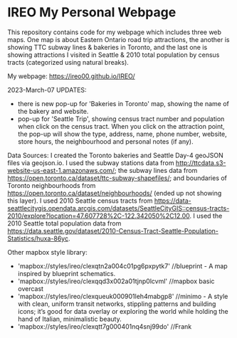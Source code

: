 # IREO My Personal Webpage
 
This repository contains code for my webpage which includes three web maps. 
One map is about Eastern Ontario road trip attractions, the another is showing TTC subway lines & bakeries in Toronto, and the last one is showing attractions I visited in Seattle & 2010 total population by census tracts (categorized using natural breaks).

My webpage: https://ireo00.github.io/IREO/

2023-March-07 UPDATES:
- there is new pop-up for 'Bakeries in Toronto' map, showing the name of the bakery and website.
- pop-up for 'Seattle Trip', showing census tract number and population when click on the census tract. When you click on the attraction point, the pop-up will show the type, address, name, phone number, website, store hours, the neighbourhood and personal notes (if any).


Data Sources:
I created the Toronto bakeries and Seattle Day-4 geoJSON files via geojson.io.
I used the subway stations data from http://ttcdata.s3-website-us-east-1.amazonaws.com/; 
the subway lines data from https://open.toronto.ca/dataset/ttc-subway-shapefiles/; 
and boundaries of Toronto neighbourhoods from https://open.toronto.ca/dataset/neighbourhoods/ (ended up not showing this layer).
I used 2010 Seattle census tracts from https://data-seattlecitygis.opendata.arcgis.com/datasets/SeattleCityGIS::census-tracts-2010/explore?location=47.607728%2C-122.342050%2C12.00.
I used the 2010 Seattle total population data from https://data.seattle.gov/dataset/2010-Census-Tract-Seattle-Population-Statistics/huxa-86yc.



Other mapbox style library:
- 'mapbox://styles/ireo/clexqtn2a004c01pg6pxpytk7' //blueprint - A map inspired by blueprint schematics.
- 'mapbox://styles/ireo/clexqqd3x002a01tjnp0lcvml' //mapbox basic overcast
- 'mapbox://styles/ireo/clexqueuk000901leh4mabgp8' //minimo - A style with clean, uniform transit networks, stippling patterns and building icons; it’s good for data overlay or exploring the world while holding the hand of Italian, minimalistic beauty.
- 'mapbox://styles/ireo/clexqtt7g000401nq4snj99do' //Frank